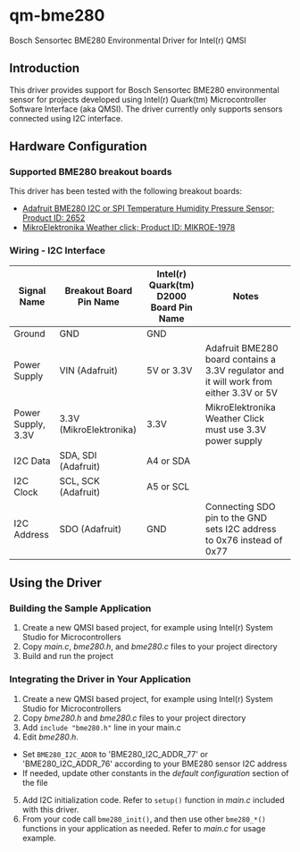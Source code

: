 # qm-bme280
Bosch Sensortec BME280 Environmental Driver for Intel(r) QMSI 

## Introduction
This driver provides support for Bosch Sensortec BME280 environmental sensor
for projects developed using Intel(r) Quark(tm) Microcontroller Software Interface (aka QMSI).
The driver currently only supports sensors connected using I2C interface.

## Hardware Configuration

### Supported BME280 breakout boards
This driver has been tested with the following breakout boards:
* [Adafruit BME280 I2C or SPI Temperature Humidity Pressure Sensor; Product ID: 2652](https://www.adafruit.com/product/2652)
* [MikroElektronika Weather click; Product ID: MIKROE-1978](https://shop.mikroe.com/click/sensors/weather)

### Wiring - I2C Interface
| Signal Name        | Breakout Board Pin Name | Intel(r) Quark(tm) D2000 Board Pin Name | Notes                               |
|--------------------|-------------------------|-----------------------------------------|-------------------------------------|
| Ground             | GND                     | GND                                     |                                     |
| Power Supply       | VIN (Adafruit)          | 5V or 3.3V                              | Adafruit BME280 board contains a 3.3V regulator and it will work from either 3.3V or 5V |
| Power Supply, 3.3V | 3.3V (MikroElektronika) | 3.3V                                    | MikroElektronika Weather Click must use 3.3V power supply |
| I2C Data           | SDA, SDI (Adafruit)     | A4 or SDA                               |                                     |
| I2C Clock          | SCL, SCK (Adafruit)     | A5 or SCL                               |                                     |
| I2C Address        | SDO (Adafruit)          | GND                                     | Connecting SDO pin to the GND sets I2C address to 0x76 instead of 0x77 |

## Using the Driver

### Building the Sample Application
1. Create a new QMSI based project, for example using Intel(r) System Studio for Microcontrollers
2. Copy *main.c*, *bme280.h*, and *bme280.c* files to your project directory
3. Build and run the project

### Integrating the Driver in Your Application

1. Create a new QMSI based project, for example using Intel(r) System Studio for Microcontrollers
2. Copy *bme280.h* and *bme280.c* files to your project directory
3. Add `include "bme280.h"` line in your main.c
4. Edit *bme280.h*.
  * Set `BME280_I2C_ADDR` to 'BME280_I2C_ADDR_77' or 'BME280_I2C_ADDR_76' according to your BME280 sensor I2C address
  * If needed, update other constants in the *default configuration* section of the file
5. Add I2C initialization code. Refer to `setup()` function in *main.c* included with this driver.
6. From your code call `bme280_init()`, and then use other `bme280_*()` functions in your application as needed. Refer to *main.c* for usage example.
